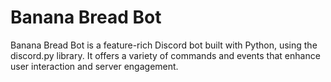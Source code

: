 # Banana Bread Bot

Banana Bread Bot is a feature-rich Discord bot built with Python, using the discord.py library. It offers a variety of commands and events that enhance user interaction and server engagement.
